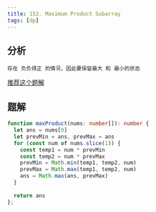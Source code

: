 ```yaml
---
title: 152. Maximum Product Subarray
tags: [dp]
---
```


## 分析
```
存在 负负得正 的情况，因此要保留最大 和 最小的状态
```

[推荐这个题解](https://leetcode.cn/problems/maximum-product-subarray/solution/wa-ni-zhe-ti-jie-shi-xie-gei-bu-hui-dai-ma-de-nu-p/)
## 题解

```ts
function maxProduct(nums: number[]): number {
  let ans = nums[0]
  let prevMin = ans, prevMax = ans
  for (const num of nums.slice(1)) {
    const temp1 = num * prevMin
    const temp2 = num * prevMax
    prevMin = Math.min(temp1, temp2, num)
    prevMax = Math.max(temp1, temp2, num)
    ans = Math.max(ans, prevMax)
  }
  
  return ans
};
```